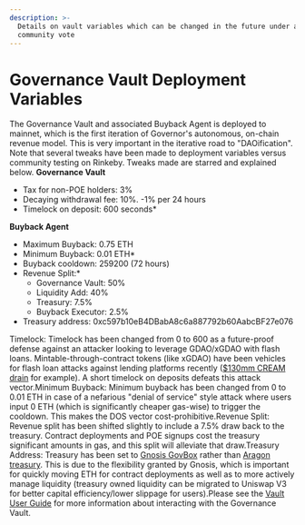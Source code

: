```yaml
---
description: >-
  Details on vault variables which can be changed in the future under a
  community vote
---
```


# Governance Vault Deployment Variables

The Governance Vault and associated Buyback Agent is deployed to mainnet, which is the first iteration of Governor's autonomous, on-chain revenue model. This is very important in the iterative road to "DAOification". Note that several tweaks have been made to deployment variables versus community testing on Rinkeby. Tweaks made are starred and explained below. **Governance Vault**

* Tax for non-POE holders: 3%
* Decaying withdrawal fee: 10%. -1% per 24 hours
* Timelock on deposit: 600 seconds\*

**Buyback Agent**

* Maximum Buyback: 0.75 ETH
* Minimum Buyback: 0.01 ETH\*
* Buyback cooldown: 259200 (72 hours)
* Revenue Split:\*
  * Governance Vault: 50%
  * Liquidity Add: 40%
  * Treasury: 7.5%
  * Buyback Executor: 2.5%
* Treasury address: 0xc597b10eB4DBabA8c6a887792b60AabcBF27e076

Timelock: Timelock has been changed from 0 to 600 as a future-proof defense against an attacker looking to leverage GDAO/xGDAO with flash loans. Mintable-through-contract tokens (like xGDAO) have been vehicles for flash loan attacks against lending platforms recently ([$130mm CREAM drain](https://www.coindesk.com/business/2021/10/27/cream-finance-exploited-in-flash-loan-attack-worth-over-100m/) for example). A short timelock on deposits defeats this attack vector.Minimum Buyback: Minimum buyback has been changed from 0 to 0.01 ETH in case of a nefarious "denial of service" style attack where users input 0 ETH (which is significantly cheaper gas-wise) to trigger the cooldown. This makes the DOS vector cost-prohibitive.Revenue Split: Revenue split has been shifted slightly to include a 7.5% draw back to the treasury. Contract deployments and POE signups cost the treasury significant amounts in gas, and this split will alleviate that draw.Treasury Address: Treasury has been set to [Gnosis GovBox](https://gnosis-safe.io/app/eth:0xc597b10eB4DBabA8c6a887792b60AabcBF27e076/balances) rather than [Aragon treasury](https://client.aragon.org/?#/gdao/0xaae388734ba304e77da770b04887e8e5801ddb5a/). This is due to the flexibility granted by Gnosis, which is important for quickly moving ETH for contract deployments as well as to more actively manage liquidity (treasury owned liquidity can be migrated to Uniswap V3 for better capital efficiency/lower slippage for users).Please see the [Vault User Guide](https://docs.governordao.org/how-to-section/governance-vault-user-guide) for more information about interacting with the Governance Vault.
